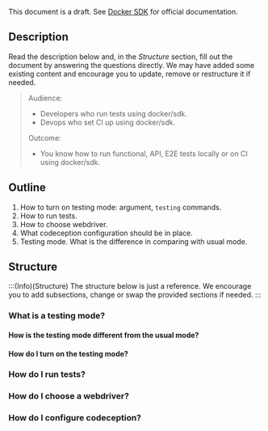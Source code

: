This document is a draft. See [Docker SDK](https://documentation.spryker.com/docs/docker-sdk) for official documentation.

## Description
Read the description below and, in the *Structure* section, fill out the document by answering the questions directly.
We may have added some existing content and encourage you to update, remove or restructure it if needed. 


> Audience:
>
> - Developers who run tests using docker/sdk.
> - Devops who set CI up using docker/sdk.
>
> Outcome:
> - You know how to run functional, API, E2E tests locally or on CI using docker/sdk.

## Outline

1. How to turn on testing mode: argument, `testing` commands.
2. How to run tests.
3. How to choose webdriver.
4. What codeception configuration should be in place.
5. Testing mode. What is the difference in comparing with usual mode.

## Structure

:::(Info)(Structure)
The structure below is just a reference. We encourage you to add subsections, change or swap the provided sections if needed.
:::


### What is a testing mode?

#### How is the testing mode different from the usual mode?

#### How do I turn on the testing mode?


### How do I run tests?


### How do I choose a webdriver?

### How do I configure codeception?


